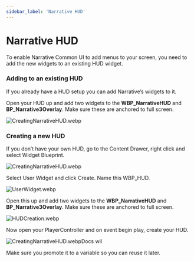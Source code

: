 ```yaml
---
sidebar_label: 'Narrative HUD'
---
```


# Narrative HUD

To enable Narrative Common UI to add menus to your screen, you need to add the new widgets to an existing HUD widget.

### Adding to an **existing** HUD
If you already have a HUD setup you can add Narrative’s widgets to it.

Open your HUD up and add two widgets to the **WBP_NarrativeHUD** and **BP_Narrative3Overlay**. Make sure these are anchored to full screen.

![CreatingNarrativeHUD.webp](/img/common-ui/CreatingNarrativeHUD.webp)

### Creating a **new** HUD

If you don’t have your own HUD, go to the Content Drawer, right click and select Widget Blueprint.

![CreatingNarrativeHUD.webp](/img/common-ui/CreatingNarrativeHUD.webp)

Select User Widget and click Create. Name this WBP_HUD.

![UserWidget.webp](/img/common-ui/UserWidget.webp)

Open this up and add two widgets to the **WBP_NarrativeHUD** and **BP_Narrative3Overlay**. Make sure these are anchored to full screen.

![HUDCreation.webp](/img/common-ui/HUDCreation.webp)

Now open your PlayerController and on event begin play, create your HUD.

![CreatingNarrativeHUD.webp](/img/common-ui/CreatingNarrativeHUD.webp)Docs wil

Make sure you promote it to a variable so you can reuse it later.